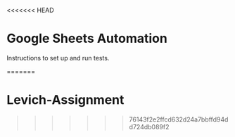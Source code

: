 <<<<<<< HEAD
# Google Sheets Automation

Instructions to set up and run tests.

=======
# Levich-Assignment
>>>>>>> 76143f2e2ffcd632d24a7bbffd94dd724db089f2
